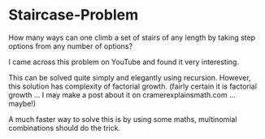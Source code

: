 # Staircase-Problem
How many ways can one climb a set of stairs of any length by taking step options from any number of options?

I came across this problem on YouTube and found it very interesting.

This can be solved quite simply and elegantly using recursion.  However, this solution has complexity of factorial growth. (fairly certain it is factorial growth … I may make a post about it on cramerexplainsmath.com … maybe!)

A much faster way to solve this is by using some maths, multinomial combinations should do the trick.


